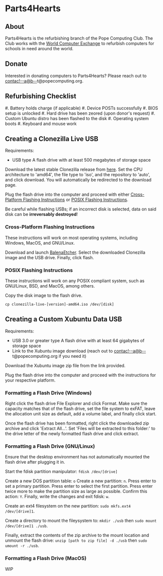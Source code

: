 <main>

# Parts4Hearts

## About

Parts4Hearts is the refurbishing branch of the Pope
Computing Club. The Club works with the [World Computer
Exchange](https://worldcomputerexchange.org) to refurbish
computers for schools in need around the world.

## Donate

Interested in donating computers to Parts4Hearts? Please
reach out to <a
href="&#109;&#97;&#105;&#108;&#116;&#111;&#58;%63%6F%6E%74%61%63%74%40%70%6F%70%65%63%6F%6D%70%75%74%69%6E%67%2E%6F%72%67">contac<!--a@b-->t@popec<!--
c@d-->omputin<!--e.f -->g.org</a>.

## Refurbishing Checklist

#. Battery holds charge (if applicable)
#. Device POSTs successfully
#. BIOS setup is unlocked
#. Hard drive has been zeored (upon donor's request)
#. Custom Ubuntu distro has been flashed to the disk
#. Operating system boots
#. Keyboard and mouse work

## Creating a Clonezilla Live USB

Requirements:

* USB type A flash drive with at least 500 megabytes of
  storage space

Download the latest stable Clonezilla release from
[here](https://clonezilla.org/downloads/download.php?branch=stable).
Set the CPU architecture to 'amd64', the file type to 'iso',
and the repository to 'auto', and click download. You will
automatically be redirected to the download page.

Plug the flash drive into the computer and proceed with
either [Cross-Platform Flashing
Instructions](#cross-platform-flashing-instructions) or
[POSIX Flashing Instructions](#posix-flashing-instruction).

Be careful while flashing USBs; if an incorrect disk is
selected, data on said disk can be **irreversably
destroyed**!

### Cross-Platform Flashing Instructions

These instructions will work on most operating systems,
including Windows, MacOS, and GNU/Linux.

Download and launch
[BalenaEtcher](https://www.balena.io/etcher/). Select the
downloaded Clonezilla image and the USB drive. Finally,
click flash.

### POSIX Flashing Instructions

These instructions will work on any POSIX compliant system,
such as GNU/Linux, BSD, and MacOS, among others.

Copy the disk image to the flash drive.
```
cp clonezilla-live-[version]-amd64.iso /dev/[disk]
```

## Creating a Custom Xubuntu Data USB

Requirements:

* USB 3.0 or greater type A flash drive with at least 64
  gigabytes of storage space
* Link to the Xubuntu image download (reach out to <a
  href="&#109;&#97;&#105;&#108;&#116;&#111;&#58;%63%6F%6E%74%61%63%74%40%70%6F%70%65%63%6F%6D%70%75%74%69%6E%67%2E%6F%72%67">contac<!--a@b-->t@popec<!--
  c@d-->omputin<!--e.f -->g.org</a> if you need it)

Download the Xubuntu image zip file from the link provided.

Plug the flash drive into the computer and proceed with
the instructions for your respective platform.

### Formatting a Flash Drive (Windows)

Right click the flash drive File Explorer and click Format.
Make sure the capacity matches that of the flash drive, set
the file system to exFAT, leave the allocation unit size as
default, add a volume label, and finally click start.

Once the flash drive has been formatted, right click the
downloaded zip archive and click 'Extract All...'. Set
'Files will be extracted to this folder:' to the drive
letter of the newly formatted flash drive and click extract.

### Formatting a Flash Drive (GNU/Linux)

Ensure that the desktop environment has not automatically
mounted the flash drive after plugging it in.

Start the fdisk partition manipulator: `fdisk /dev/[drive]`

Create a new DOS partition table: `o` Create a new
partition: `n`. Press enter to set a primary partition.
Press enter to select the first partition. Press enter twice
more to make the partition size as large as possible.
Confirm this action: `Y`. Finally, write the changes and
exit fdisk: `w`.

Create an ext4 filesystem on the new partition: `sudo
mkfs.ext4 /dev/[drive]1`.

Create a directory to mount the fileysystem to: `mkdir
./usb` then `sudo mount /dev/[drive]1 ./usb`.

Finally, extract the contents of the zip archive to the
mount location and unmount the flash drive: `unzip [path to
zip file] -d ./usb` then `sudo umount -r ./usb`.

### Formatting a Flash Drive (MacOS)

WIP

</main>
